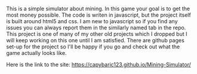 This is a simple simulator about mining.
In this game your goal is to get the most money possible.
The code is writen in javascript, but the project itself is built around html5 and css.
I am new to javascript so if you find any issues you can always report them in the similarly named tab in the repo.
This project is one of many of my other old projects which I dropped but I will keep working on this one until I am satisfied.
There are github pages set-up for the project so I'll be happy if you go and check out what the game actually looks like.

Here is the link to the site: https://capybaric123.github.io/Mining-Simulator/
